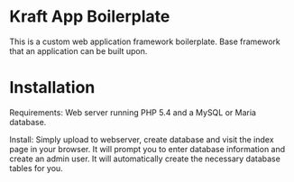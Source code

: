 Kraft App Boilerplate
=========


This is a custom web application framework boilerplate.  Base framework that an application can be built upon.


Installation 
=============
Requirements: Web server running PHP 5.4 and a MySQL or Maria database.

Install: Simply upload to webserver, create database and visit the index page in your browser.  It will prompt you to enter database information and create an admin user.  It will automatically create the necessary database tables for you.  

